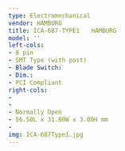 ```yaml
---
type: Electromechanical
vendor: HAMBURG
title: ICA-687-TYPE1　　HAMBURG
model: ''
left-cols: 
- 8 pin
- SMT Type (with post)
- Blade Switch: 
- Dim.: 
- PCI Compliant
right-cols:
-
-
- Normally Open
- 56.50L x 31.80W x 3.00H mm
-
img: ICA-687Type1.jpg
---
```

